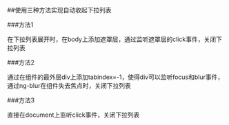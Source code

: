 ##使用三种方法实现自动收起下拉列表

###方法1

在下拉列表展开时，在body上添加遮罩层，通过监听遮罩层的click事件，关闭下拉列表

###方法2

通过在组件的最外层div上添加tabindex=-1，使得div可以监听focus和blur事件，通过ng-blur在组件失去焦点时，关闭下拉列表

###方法3

直接在document上监听click事件，关闭下拉列表